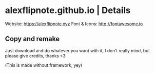 # alexflipnote.github.io | Details
Website: https://alexflipnote.xyz
Font & Icons: http://fontawesome.io

## Copy and remake
Just download and do whatever you want with it, I don't really mind, but please give credits, thanks <3

(This is made without framework, yey)

